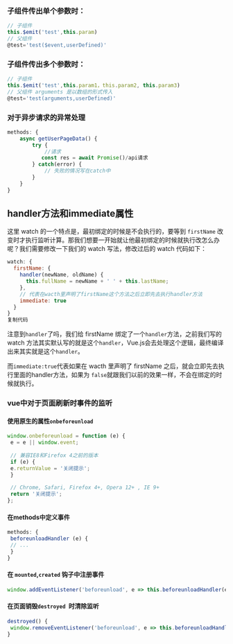 ### 子组件传出单个参数时：

```js
// 子组件
this.$emit('test',this.param)
// 父组件
@test='test($event,userDefined)'
```



### 子组件传出多个参数时：

```js
// 子组件
this.$emit('test',this.param1，this.param2, this.param3)
// 父组件 arguments 是以数组的形式传入
@test='test(arguments,userDefined)'
```

### 对于异步请求的异常处理

```js
methods: {
    async getUserPageData() {
        try {
            //请求
           const res = await Promise()/api请求
        } catch(error) {
            // 失败的情况写在catch中
        }
    }
}

```

## handler方法和immediate属性

这里 watch 的一个特点是，最初绑定的时候是不会执行的，要等到 `firstName` 改变时才执行监听计算。那我们想要一开始就让他最初绑定的时候就执行改怎么办呢？我们需要修改一下我们的 watch 写法，修改过后的 watch 代码如下：

```js
watch: {
  firstName: {
    handler(newName, oldName) {
      this.fullName = newName + ' ' + this.lastName;
    },
    // 代表在wacth里声明了firstName这个方法之后立即先去执行handler方法
    immediate: true
  }
}
复制代码
```

注意到`handler`了吗，我们给 firstName 绑定了一个`handler`方法，之前我们写的 watch 方法其实默认写的就是这个`handler`，Vue.js会去处理这个逻辑，最终编译出来其实就是这个`handler`。

而`immediate:true`代表如果在 wacth 里声明了 firstName 之后，就会立即先去执行里面的handler方法，如果为 `false`就跟我们以前的效果一样，不会在绑定的时候就执行。

### vue中对于页面刷新时事件的监听

#### **使用原生的属性**`onbeforeunload`

```js
window.onbeforeunload = function (e) {
 e = e || window.event;
  
 // 兼容IE8和Firefox 4之前的版本
 if (e) {
 e.returnValue = '关闭提示';
 }
  
 // Chrome, Safari, Firefox 4+, Opera 12+ , IE 9+
 return '关闭提示';
};
```

#### 在methods中定义事件

```js
methods: {
 beforeunloadHandler (e) {
 // ...
 }
}
```

#### 在 `mounted`,`created` 钩子中注册事件

```js
window.addEventListener('beforeunload', e => this.beforeunloadHandler(e))
```

#### 在页面销毁`destroyed `时清除监听

```js
destroyed() {
 window.removeEventListener('beforeunload', e => this.beforeunloadHandler(e))
}
```


